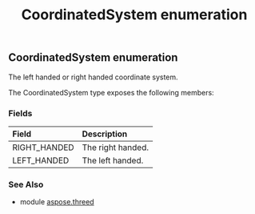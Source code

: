 ﻿---
title: CoordinatedSystem enumeration
second_title: Aspose.3D for Python via .NET API References
description: 
type: docs
weight: 240
url: /python-net/aspose.threed/coordinatedsystem/
is_root: false
---

## CoordinatedSystem enumeration

The left handed or right handed coordinate system.



The CoordinatedSystem type exposes the following members:

### Fields
| Field | Description |
| :- | :- |
| RIGHT_HANDED | The right handed. |
| LEFT_HANDED | The left handed. |



### See Also
* module [aspose.threed](..)
